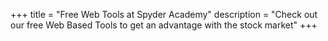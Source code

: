 +++
title = "Free Web Tools at Spyder Academy"
description = "Check out our free Web Based Tools to get an advantage with the stock market"
+++

